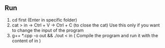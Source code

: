 ## Run ##

1. cd first (Enter in specific folder)
2. cat > in -> Ctrl + V -> Ctrl + C (to close the cat) Use this only if you want to change the input of the program
3. g++ *.cpp -o out && ./out < in ( Compile the program and run it with the content of in )
